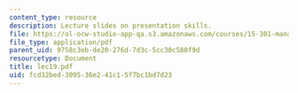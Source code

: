 ```yaml
---
content_type: resource
description: Lecture slides on presentation skills.
file: https://ol-ocw-studio-app-qa.s3.amazonaws.com/courses/15-301-managerial-psychology-fall-2006/fcd32bed309536e241c15f7bc1bd7d23_lec19.pdf
file_type: application/pdf
parent_uid: 9758c3eb-de20-276d-7d3c-5cc30c580f9d
resourcetype: Document
title: lec19.pdf
uid: fcd32bed-3095-36e2-41c1-5f7bc1bd7d23
---
```

